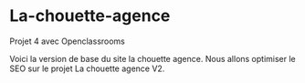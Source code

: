 # La-chouette-agence
Projet 4 avec Openclassrooms

Voici la version de base du site la chouette agence.
Nous allons optimiser le SEO sur le projet La chouette agence V2.
